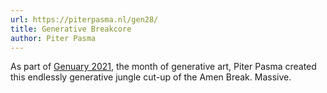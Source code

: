 ```yaml
---
url: https://piterpasma.nl/gen28/
title: Generative Breakcore
author: Piter Pasma
---
```


As part of [Genuary 2021](https://genuary2021.github.io/), the month of generative art, Piter Pasma created this endlessly generative jungle cut-up of the Amen Break. Massive.
